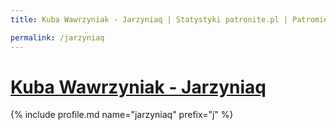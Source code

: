 ```yaml
---
title: Kuba Wawrzyniak - Jarzyniaq | Statystyki patronite.pl | Patromierz

permalink: /jarzyniaq
---
```


# [Kuba Wawrzyniak - Jarzyniaq](https://patronite.pl/jarzyniaq)

{% include profile.md name="jarzyniaq" prefix="j" %}
